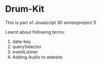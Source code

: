 # Drum-Kit
This is part of Javascript 30 series(project 1)

Learnt about following terms:
1. data-key
2. querySelector
3. eventListner
4. Adding Audio to website
